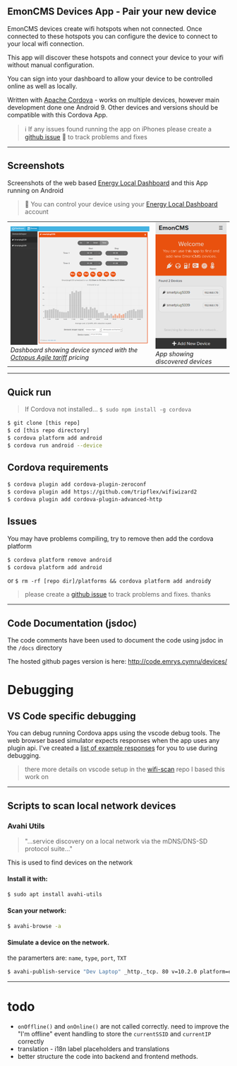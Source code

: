 ## EmonCMS Devices App - Pair your new device

EmonCMS devices create wifi hotspots when not connected. Once connected to these hotspots you can configure the device to connect to your local wifi connection.

This app will discover these hotspots and connect your device to your wifi without manual configuration.

You can sign into your dashboard to allow your device to be controlled online as well as locally.

Written with [Apache Cordova](https://cordova.apache.org/) - works on multiple devices, however main development done one Android 9. Other devices and versions should be compatible with this Cordova App.

> :information_source: If any issues found running the app on iPhones please create a [github issue](https://github.com/emrysr/devices/issues) :bug: to track problems and fixes


---------------------------------------------

 
## Screenshots
Screenshots of the web based [Energy Local Dashboard](https://dashboard.energylocal.org.uk) and this App running on Android
> :link: You can control your device using your [Energy Local Dashboard](https://dashboard.energylocal.org.uk) account

<table>
    <tr>
        <td>
            <a href="dashboard-screenshot.png?raw=true" alt="Dashbaord Screenshot">
                <img src="dashboard-screenshot.png?raw=true" width="450" alt="Screenshot of Dashboard">
            </a>
            <br>
            <em>Dashboard showing device synced with the <a href="https://octopus.energy/agile/">Octopus Agile tariff</a> pricing</em>
        </td>
        <td>
            <a href="app-screenshot.png?raw=true" alt="App Screenshot">
                <img src="app-screenshot.png?raw=true" width="217" alt="Screenshot of App">
            </a>
            <br>
            <em>App showing discovered devices</em>
        </td>
    </tr>
</table>



---------------------------------------------


## Quick run
> If Cordova not installed... `$ sudo npm install -g cordova`

```bash
$ git clone [this repo]
$ cd [this repo directory]
$ cordova platform add android
$ cordova run android --device
```

## Cordova requirements
```bash
$ cordova plugin add cordova-plugin-zeroconf
$ cordova plugin add https://github.com/tripflex/wifiwizard2
$ cordova plugin add cordova-plugin-advanced-http
```

## Issues
You may have problems compiling, try to remove then add the cordova platform
```bash
$ cordova platform remove android
$ cordova platform add android
```
or `$ rm -rf [repo dir]/platforms && cordova platform add android`y

> please create a [github issue](https://github.com/emrysr/devices/issues) to track problems and fixes. thanks

---------------------------------------------

## Code Documentation (jsdoc)
The code comments have been used to document the code using jsdoc in the `/docs` directory

The hosted github pages version is here: http://code.emrys.cymru/devices/


# Debugging
## VS Code specific debugging
You can debug running Cordova apps using the vscode debug tools. The web browser based simulator expects responses when the app uses any plugin api.
I've created a [list of example responses](https://github.com/emrysr/devices/blob/master/README-vscode-debugging.md) for you to use during debugging.

> there more details on vscode setup in the [wifi-scan](https://github.com/emrysr/wifiscan#using-vscode) repo I based this work on 

---------------------------------------------


## Scripts to scan local network devices

### Avahi Utils
> "...service discovery on a local network via the mDNS/DNS-SD protocol suite..."

This is used to find devices on the network

#### Install it with:
```bash
$ sudo apt install avahi-utils
```

#### Scan your network:
```bash
$ avahi-browse -a
```

#### Simulate a device on the network.
the paramerters are:
`name`, `type`, `port`, `TXT`
```bash
$ avahi-publish-service "Dev Laptop" _http._tcp. 80 v=10.2.0 platform=emoncms path=/emoncms
```


---------------------------------------------

# todo
- `onOffline()` and `onOnline()` are not called correctly. need to improve the "I'm offline" event handling to store the `currentSSID` and `currentIP` correctly
- translation - i18n label placeholders and translations
- better structure the code into backend and frontend methods. 


[1]: <https://docs.microsoft.com/en-us/visualstudio/cross-platform/tools-for-cordova/run-your-app/simulate-in-browser?view=toolsforcordova-2017>
